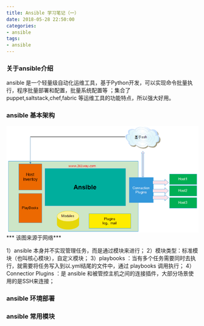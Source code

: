 ```yaml
---
title: Ansible 学习笔记（一）
date: 2018-05-28 22:50:00
categories:
- ansible
tags:
- ansible
---
```


### 关于ansible介绍
  ansible 是一个轻量级自动化运维工具，基于Python开发，可以实现命令批量执行，程序批量部署和配置，批量系统配置等 ；集合了puppet,saltstack,chef,fabric 等运维工具的功能特点，所以强大好用。
  
### ansible 基本架构
![ansible 架构图](/images/2018052801.png)  
*** 该图来源于网络***

1）ansible 本身并不实现管理任务，而是通过模块来进行；
2）模块类型：标准模块（也叫核心模块），自定义模块；
3）playbooks ：当有多个任务需要同时去执行，就需要将任务写入到以.yml结尾的文件中，通过 playbooks 调用执行；
4）Connectior Plugins ：是 ansible 和被管控主机之间的连接插件，大部分场景使用的是SSH来连接；


### ansible 环境部署

### ansible 常用模块


